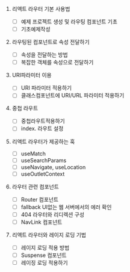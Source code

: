 1. 리액트 라우터 기본 사용법

   - [ ] 예제 프로젝트 생성 및 라우팅 컴포넌트 기초
   - [ ] 기초예제작성

2. 라우팅된 컴포넌트로 속성 전달하기

   - [ ] 속성을 전달하는 방법
   - [ ] 복잡한 객체를 속성으로 전달하기

3. URI파라미터 이용

   - [ ] URI 파라미터 적용하기
   - [ ] 클래스컴포넌트에 URI/URL 파라미터 적용하기

4. 중첩 라우트

   - [ ] 중첩라우트적용하기
   - [ ] index. 라우트 설정

5. 리액트 라우터가 제공하는 훅

   - [ ] useMatch
   - [ ] useSearchParams
   - [ ] useNavigate, useLocation
   - [ ] useOutletContext

6. 라우터 관련 컴포넌트

   - [ ] Router 컴포넌트
   - [ ] fallback UI없는 웹 서버에서의 에러 확인
   - [ ] 404 라우터와 리디렉션 구성
   - [ ] NavLink 컴포넌트

7. 리액트 라우터와 레이지 로딩 기법
   - [ ] 레이지 로딩 적용 방법
   - [ ] Suspense 컴포넌트
   - [ ] 레이징 로딩 적용하기

